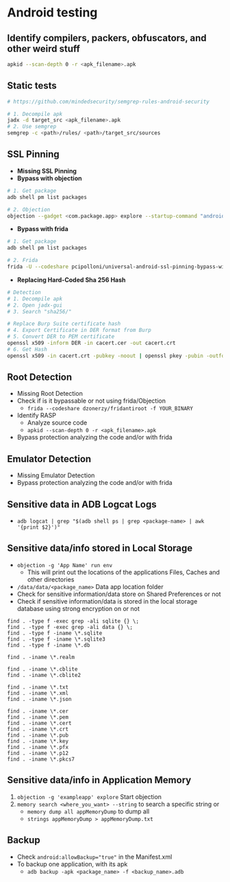 # Android testing

## Identify compilers, packers, obfuscators, and other weird stuff

```sh
apkid --scan-depth 0 -r <apk_filename>.apk
```

## Static tests

```sh
# https://github.com/mindedsecurity/semgrep-rules-android-security

# 1. Decompile apk
jadx -d target_src <apk_filename>.apk
# 2. Use semgrep
semgrep -c <path>/rules/ <path>/target_src/sources
```

## SSL Pinning

* **Missing SSL Pinning**
* **Bypass with objection**

```sh
# 1. Get package
adb shell pm list packages

# 2. Objection 
objection --gadget <com.package.app> explore --startup-command "android sslpinning disable"
```

* **Bypass with frida**

```sh
# 1. Get package
adb shell pm list packages

# 2. Frida
frida -U --codeshare pcipolloni/universal-android-ssl-pinning-bypass-with-frida -f <com.package.app>
```

* **Replacing Hard-Coded Sha 256 Hash**

```sh
# Detection
# 1. Decompile apk
# 2. Open jadx-gui
# 3. Search "sha256/"

# Replace Burp Suite certificate hash
# 4. Export Certificate in DER format from Burp
# 5. Convert DER to PEM certificate
openssl x509 -inform DER -in cacert.cer -out cacert.crt
# 6. Get Hash
openssl x509 -in cacert.crt -pubkey -noout | openssl pkey -pubin -outform der | openssl dgst -sha256 -binary | openssl enc -base64
```

## Root Detection

* Missing Root Detection
* Check if is it bypassable or not using frida/Objection
  * `frida --codeshare dzonerzy/fridantiroot -f YOUR_BINARY`
* Identify RASP
  * Analyze source code
  * `apkid --scan-depth 0 -r <apk_filename>.apk`
* Bypass protection analyzing the code and/or with frida

## Emulator Detection

* Missing Emulator Detection
* Bypass protection analyzing the code and/or with frida

## Sensitive data in ADB Logcat Logs

* `adb logcat | grep "$(adb shell ps | grep <package-name> | awk '{print $2}')"`

## Sensitive data/info stored in Local Storage

* `objection -g 'App Name' run env`
  * This will print out the locations of the applications Files, Caches and other directories
* `/data/data/<package_name>` Data app location folder
* Check for sensitive information/data store on Shared Preferences or not
* Check if sensitive information/data is stored in the local storage database using strong encryption on or not

```
find . -type f -exec grep -ali sqlite {} \;
find . -type f -exec grep -ali data {} \;
find . -type f -iname \*.sqlite
find . -type f -iname \*.sqlite3
find . -type f -iname \*.db

find . -iname \*.realm

find . -iname \*.cblite
find . -iname \*.cblite2

find . -iname \*.txt
find . -iname \*.xml
find . -iname \*.json

find . -iname \*.cer
find . -iname \*.pem
find . -iname \*.cert
find . -iname \*.crt
find . -iname \*.pub
find . -iname \*.key
find . -iname \*.pfx
find . -iname \*.p12
find . -iname \*.pkcs7
```

## Sensitive data/info in Application Memory

1. `objection -g 'exampleapp' explore` Start objection
2. `memory search <where_you_want> --string` to search a specific string or
   * `memory dump all appMemoryDump` to dump all
   * `strings appMemoryDump > appMemoryDump.txt`

## Backup

* Check `android:allowBackup="true"` in the Manifest.xml
* To backup one application, with its apk
  * `adb backup -apk <package_name> -f <backup_name>.adb`
